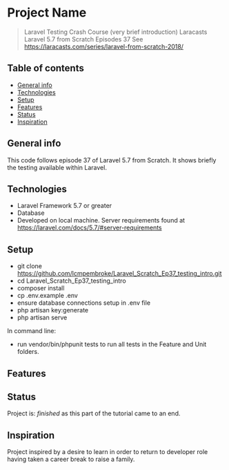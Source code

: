 # Project Name
>  Laravel Testing Crash Course (very brief introduction)
Laracasts Laravel 5.7 from Scratch   Episodes 37
See https://laracasts.com/series/laravel-from-scratch-2018/

## Table of contents
* [General info](#general-info)
* [Technologies](#technologies)
* [Setup](#setup)
* [Features](#features)
* [Status](#status)
* [Inspiration](#inspiration)

## General info
This code follows episode 37 of Laravel 5.7 from Scratch. It shows briefly the testing available within Laravel.

## Technologies
* Laravel Framework 5.7 or greater
* Database
* Developed on local machine. Server requirements found at https://laravel.com/docs/5.7/#server-requirements

## Setup
* git clone https://github.com/lcmpembroke/Laravel_Scratch_Ep37_testing_intro.git 
* cd Laravel_Scratch_Ep37_testing_intro
* composer install
* cp .env.example .env
* ensure database connections setup in .env file
* php artisan key:generate
* php artisan serve

In command line:
* run vendor/bin/phpunit tests to run all tests in the Feature and Unit folders.


## Features


## Status
Project is: _finished_ as this part of the tutorial came to an end.  

## Inspiration
Project inspired by a desire to learn in order to return to developer role having taken a career break to raise a family.
